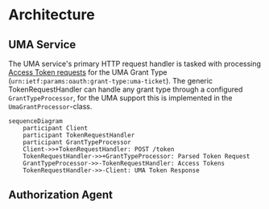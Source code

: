 # Architecture

## UMA Service
The UMA service's primary HTTP request handler is tasked with processing [Access Token requests](https://docs.kantarainitiative.org/uma/wg/rec-oauth-uma-grant-2.0.html#seek-authorization) for the UMA Grant Type (`urn:ietf:params:oauth:grant-type:uma-ticket`). The generic TokenRequestHandler can handle any grant type through a configured `GrantTypeProcessor`, for the UMA support this is implemented in the `UmaGrantProcessor`-class.

```mermaid
sequenceDiagram
    participant Client
    participant TokenRequestHandler
    participant GrantTypeProcessor
    Client->>+TokenRequestHandler: POST /token
    TokenRequestHandler->>+GrantTypeProcessor: Parsed Token Request
    GrantTypeProcessor->>-TokenRequestHandler: Access Tokens
    TokenRequestHandler->>-Client: UMA Token Response
```

## Authorization Agent